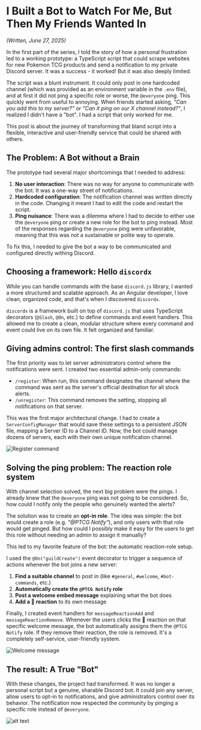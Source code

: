 # I Built a Bot to Watch For Me, But Then My Friends Wanted In

_(Written, June 27, 2025)_

In the first part of the series, I told the story of how a personal frustration led to a working prototype: a TypeScript script that could scrape websites for new Pokemon TCG products and send a notification to my private Discord server. It was a success - it worked! But it was also deeply limited.

The script was a blunt instrument. It could only post in one hardcoded channel (which was provided as an environment variable in the `.env` file), and at first it did not ping a specific role or worse, the `@everyone` ping. This quickly went from useful to annoying. When friends started asking, _"Can you add this to my server?"_ or _"Can it ping on our X channel instead?"_, I realized I didn't have a "bot". I had a script that only worked for me.

This post is about the journey of transforming that bland script into a flexible, interactive and user-friendly service that could be shared with others.

## The Problem: A Bot without a Brain

The prototype had several major shortcomings that I needed to address:

1. **No user interaction**: There was no way for anyone to communicate with the bot. It was a one-way street of notifications.
2. **Hardcoded configuration**: The notification channel was written directly in the code. Changing it meant I had to edit the code and restart the script.
3. **Ping nuisance**: There was a dilemma where I had to decide to either use the `@everyone` ping or create a new role for the bot to ping instead. Most of the responses regarding the `@everyone` ping were unfavorable, meaning that this was not a sustainable or polite way to operate.

To fix this, I needed to give the bot a way to be communicated and configured directly withing Discord.

## Choosing a framework: Hello `discordx`

While you can handle commands with the base `discord.js` library, I wanted a more structured and scalable approach. As an Angular developer, I love clean, organized code, and that's when I discovered `discordx`.

`discordx` is a framework built on top of `discord.js` that uses TypeScript decorators (`@Slash`, `@On`, etc.) to define commands and event handlers. This allowed me to create a clean, modular structure where every command and event could live on its own file. It felt organized and familiar.

## Giving admins control: The first slash commands

The first priority was to let server administrators control where the notifications were sent. I created two essential admin-only commands:

- `/register`: When run, this command designates the channel where the command was sent as the server's official destination for all stock alerts.
- `/unregister`: This command removes the setting, stopping all notifications on that server.

This was the first major architectural change. I had to create a `ServerConfigManager` that would save these settings to a persistent JSON file, mapping a Server ID to a Channel ID. Now, the bot could manage dozens of servers, each with their own unique notification channel.

![Register command](/blog/images/register-command.png)

## Solving the ping problem: The reaction role system

With channel selection solved, the next big problem were the pings. I already knew that the `@everyone` ping was not going to be considered. So, how could I notify only the people who genuinely wanted the alerts?

The solution was to create an **opt-in role**. The idea was simple: the bot would create a role (e.g. _"@PTCG Notify"_), and only users with that role would get pinged. But how could I possibly make it easy for the users to get this role without needing an admin to assign it manually?

This led to my favorite feature of the bot: the automatic reaction-role setup.

I used the `@On("guildCreate")` event decorator to trigger a sequence of actions whenever the bot joins a new server:

1. **Find a suitable channel** to post in (like `#general`, `#welcome`, `#bot-commands`, etc.)
2. **Automatically create the `@PTCG Notify` role**
3. **Post a welcome embed message** explaining what the bot does
4. **Add a 🎉 reaction** to its own message

Finally, I created event handlers for `messageReactionAdd` and `messageReactionRemove`. Whenever the users clicks the 🎉 reaction on that specific welcome message, the bot automatically assigns them the `@PTCG Notify` role. If they remove their reaction, the role is removed. It's a completely self-service, user-friendly system.

![Welcome message](/blog/images/welcome-message.png)

## The result: A True "Bot"

With these changes, the project had transformed. It was no longer a personal script but a genuine, sharable Discord bot. It could join any server, allow users to opt-in to notifications, and give administrators control over its behavior. The notification now respected the community by pinging a specific role instead of `@everyone`.

![alt text](/blog/images/ping-example.png)